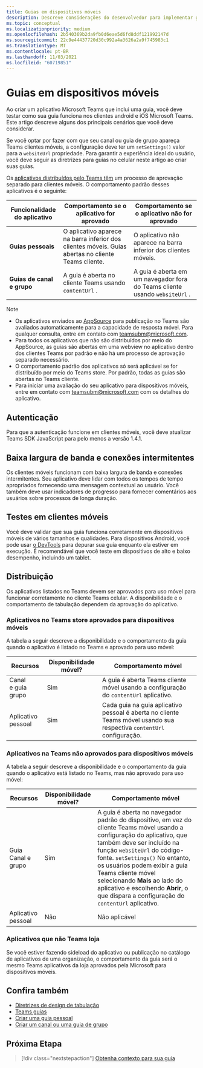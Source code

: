 ```yaml
---
title: Guias em dispositivos móveis
description: Descreve considerações do desenvolvedor para implementar guias em Microsoft Teams celular.
ms.topic: conceptual
ms.localizationpriority: medium
ms.openlocfilehash: 2b540369b2da9fb0d6eae5d6fd8ddf121992147d
ms.sourcegitcommit: 22c9e44437720d30c992a4a3626a2a9f745983c1
ms.translationtype: MT
ms.contentlocale: pt-BR
ms.lasthandoff: 11/03/2021
ms.locfileid: "60719851"
---
```

# <a name="tabs-on-mobile"></a>Guias em dispositivos móveis

Ao criar um aplicativo Microsoft Teams que inclui uma guia, você deve testar como sua guia funciona nos clientes android e iOS Microsoft Teams. Este artigo descreve alguns dos principais cenários que você deve considerar.

Se você optar por fazer com que seu canal ou guia de grupo apareça Teams clientes móveis, a configuração deve ter um `setSettings()` valor para a `websiteUrl` propriedade. Para garantir a experiência ideal do usuário, você deve seguir as diretrizes para guias no celular neste artigo ao criar suas guias.

Os [aplicativos distribuídos pelo Teams têm](~/concepts/deploy-and-publish/appsource/publish.md) um processo de aprovação separado para clientes móveis. O comportamento padrão desses aplicativos é o seguinte:

| **Funcionalidade do aplicativo** | **Comportamento se o aplicativo for aprovado** | **Comportamento se o aplicativo não for aprovado** |
| --- | --- | --- |
| **Guias pessoais** | O aplicativo aparece na barra inferior dos clientes móveis. Guias abertas no cliente Teams cliente. | O aplicativo não aparece na barra inferior dos clientes móveis. |
| **Guias de canal e grupo** | A guia é aberta no cliente Teams usando `contentUrl` . | A guia é aberta em um navegador fora do Teams cliente usando `websiteUrl` . |

> [!NOTE]
> * Os aplicativos enviados ao [AppSource](https://appsource.microsoft.com) para publicação no Teams são avaliados automaticamente para a capacidade de resposta móvel. Para qualquer consulta, entre em contato com teamsubm@microsoft.com.
> * Para todos os aplicativos que não são distribuídos por meio do AppSource, as guias são abertas em uma webview no aplicativo dentro dos clientes Teams por padrão e não há um processo de aprovação separado necessário.
> * O comportamento padrão dos aplicativos só será aplicável se for distribuído por meio do Teams store. Por padrão, todas as guias são abertas no Teams cliente.
> * Para iniciar uma avaliação do seu aplicativo para dispositivos móveis, entre em contato com teamsubm@microsoft.com com os detalhes do aplicativo.

## <a name="authentication"></a>Autenticação

Para que a autenticação funcione em clientes móveis, você deve atualizar Teams SDK JavaScript para pelo menos a versão 1.4.1.

## <a name="low-bandwidth-and-intermittent-connections"></a>Baixa largura de banda e conexões intermitentes

Os clientes móveis funcionam com baixa largura de banda e conexões intermitentes. Seu aplicativo deve lidar com todos os tempos de tempo apropriados fornecendo uma mensagem contextual ao usuário. Você também deve usar indicadores de progresso para fornecer comentários aos usuários sobre processos de longa duração.

## <a name="testing-on-mobile-clients"></a>Testes em clientes móveis

Você deve validar que sua guia funciona corretamente em dispositivos móveis de vários tamanhos e qualidades. Para dispositivos Android, você pode usar [o DevTools](~/tabs/how-to/developer-tools.md) para depurar sua guia enquanto ela estiver em execução. É recomendável que você teste em dispositivos de alto e baixo desempenho, incluindo um tablet.

## <a name="distribution"></a>Distribuição

Os aplicativos listados no Teams devem ser aprovados para uso móvel para funcionar corretamente no cliente Teams celular. A disponibilidade e o comportamento de tabulação dependem da aprovação do aplicativo.

### <a name="apps-on-teams-store-approved-for-mobile"></a>Aplicativos no Teams store aprovados para dispositivos móveis

A tabela a seguir descreve a disponibilidade e o comportamento da guia quando o aplicativo é listado no Teams e aprovado para uso móvel:

|Recursos   |Disponibilidade móvel?   |Comportamento móvel|
|----------|-----------|------------|
|Canal <br /> e guia grupo|Sim|A guia é aberta Teams cliente móvel usando a configuração do `contentUrl` aplicativo.|
|Aplicativo pessoal|Sim|Cada guia na guia aplicativo pessoal é aberta no cliente Teams móvel usando sua respectiva `contentUrl` configuração.|

### <a name="apps-on-teams-store-not-approved-for-mobile"></a>Aplicativos na Teams não aprovados para dispositivos móveis

A tabela a seguir descreve a disponibilidade e o comportamento da guia quando o aplicativo está listado no Teams, mas não aprovado para uso móvel:

| Recursos | Disponibilidade móvel? | Comportamento móvel |
|----------|-----------|------------|
|Guia Canal e grupo|Sim|A guia é aberta no navegador padrão do dispositivo, em vez do cliente Teams móvel usando a configuração do aplicativo, que também deve ser incluído na função `websiteUrl` do código-fonte. `setSettings()` [](/microsoftteams/platform/tabs/how-to/using-teams-client-sdk#settings-namespace) No entanto, os usuários podem exibir a guia Teams cliente móvel selecionando **Mais** ao lado do aplicativo e escolhendo **Abrir**, o que dispara a configuração do `contentUrl` aplicativo.|
|Aplicativo pessoal|Não|Não aplicável|

### <a name="apps-not-on-teams-store"></a>Aplicativos que não Teams loja

Se você estiver fazendo sideload do aplicativo ou publicação no catálogo de aplicativos de uma organização, o comportamento da guia será o mesmo Teams aplicativos da loja aprovados pela Microsoft para dispositivos móveis.

## <a name="see-also"></a>Confira também

* [Diretrizes de design de tabulação](~/tabs/design/tabs.md)
* [Teams guias](~/tabs/what-are-tabs.md)
* [Criar uma guia pessoal](~/tabs/how-to/create-personal-tab.md)
* [Criar um canal ou uma guia de grupo](~/tabs/how-to/create-channel-group-tab.md)

## <a name="next-step"></a>Próxima Etapa

> [!div class="nextstepaction"]
> [Obtenha contexto para sua guia](~/tabs/how-to/access-teams-context.md)
